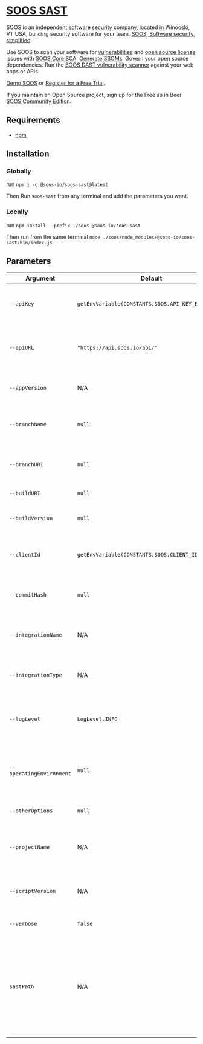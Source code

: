 # [SOOS SAST](https://soos.io/products/sast)

SOOS is an independent software security company, located in Winooski, VT USA, building security software for your team. [SOOS, Software security, simplified](https://soos.io).

Use SOOS to scan your software for [vulnerabilities](https://app.soos.io/research/vulnerabilities) and [open source license](https://app.soos.io/research/licenses) issues with [SOOS Core SCA](https://soos.io/sca-product). [Generate SBOMs](https://kb.soos.io/help/generating-a-software-bill-of-materials-sbom). Govern your open source dependencies. Run the [SOOS DAST vulnerability scanner](https://soos.io/dast-product) against your web apps or APIs.

[Demo SOOS](https://app.soos.io/demo) or [Register for a Free Trial](https://app.soos.io/register).

If you maintain an Open Source project, sign up for the Free as in Beer [SOOS Community Edition](https://soos.io/products/community-edition).

## Requirements
  - [npm](https://docs.npmjs.com/downloading-and-installing-node-js-and-npm)
  
## Installation

### Globally
run `npm i -g @soos-io/soos-sast@latest`

Then Run `soos-sast` from any terminal and add the parameters you want.

### Locally
run `npm install --prefix ./soos @soos-io/soos-sast`

Then run from the same terminal `node ./soos/node_modules/@soos-io/soos-sast/bin/index.js`

## Parameters


| Argument                | Default                                   | Description                                                                                                                          |
| ----------------------- | ----------------------------------------- | ------------------------------------------------------------------------------------------------------------------------------------ |
| `--apiKey`              | `getEnvVariable(CONSTANTS.SOOS.API_KEY_ENV_VAR)` | SOOS API Key - get yours from [SOOS Integration](https://app.soos.io/integrate/sast).                                           |
| `--apiURL`              | `"https://api.soos.io/api/"`              | SOOS API URL - Intended for internal use only, do not modify.                                                                       |
| `--appVersion`          | N/A                                       | App Version - Intended for internal use only.                                                                                      |
| `--branchName`          | `null`                                    | The name of the branch from the SCM System.                                                                                         |
| `--branchURI`           | `null`                                    | The URI to the branch from the SCM System.                                                                                          |
| `--buildURI`            | `null`                                    | URI to CI build info.                                                                                                               |
| `--buildVersion`        | `null`                                    | Version of application build artifacts.                                                                                             |
| `--clientId`            | `getEnvVariable(CONSTANTS.SOOS.CLIENT_ID_ENV_VAR)` | SOOS Client ID - get yours from [SOOS Integration](https://app.soos.io/integrate/sast).                                           |
| `--commitHash`          | `null`                                    | The commit hash value from the SCM System.                                                                                         |
| `--integrationName`     | N/A                                       | Integration Name - Intended for internal use only.                                                                                 |
| `--integrationType`     | N/A                                       | Integration Type - Intended for internal use only.                                                                                 |
| `--logLevel`            | `LogLevel.INFO`                          | Minimum level to show logs: PASS, IGNORE, INFO, WARN, or FAIL.                                                                      |
| `--operatingEnvironment`| `null`                                    | Set Operating environment for information purposes only.                                                                           |
| `--otherOptions`        | `null`                                    | Other Options to pass to syft.                                                                                                      |
| `--projectName`         | N/A                                       | Project Name - this is what will be displayed in the SOOS app.                                                                     |
| `--scriptVersion`       | N/A                                       | Script Version - Intended for internal use only.                                                                                   |
| `--verbose`             | `false`                                   | Enable verbose logging.                                                                                                             |
| `sastPath`              | N/A                                       | The SAST File to scan (*.sarif.json), it could be the location of the file or the file itself. When location is specified only the first file found will be scanned. |
